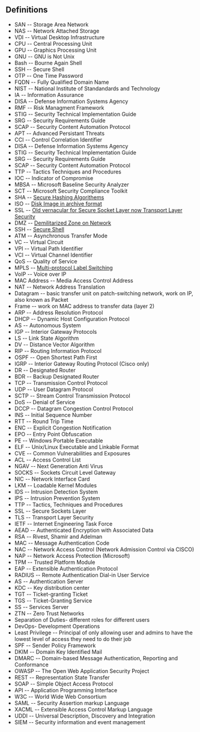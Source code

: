 ## Definitions

* SAN -- Storage Area Network
* NAS -- Network Attached Storage
* VDI -- Virtual Desktop Infrastructure
* CPU -- Central Processing Unit
* GPU -- Graphics Processing Unit
* GNU -- GNU is Not Unix
* Bash -- Bourne Again Shell
* SSH  -- Secure Shell
* OTP  -- One Time Password
* FQDN -- Fully Qualified Domain Name
* NIST -- National Institute of Standandards and Technology
* IA   -- Information Assurance
* DISA -- Defense Information Systems Agency
* RMF  -- Risk Managment Framework
* STIG -- Security Technical Implementation Guide
* SRG  -- Security Requirements Guide
* SCAP -- Security Content Automation Protocol
* APT  -- Advanced Persistant Threats
* CCI  -- Control Correlation Identifier
* DISA -- Defense Information Systems Agency
* STIG -- Security Technical Implementation Guide
* SRG  -- Security Requirements Guide
* SCAP -- Security Content Automation Protocol
* TTP -- Tactics Techniques and Procedures
* IOC -- Indicator of Compromise 
* MBSA -- Microsoft Baseline Security Analyzer
* SCT  -- Microsoft Security Compliance Toolkit
* SHA -- [Secure Hashing Algorithems](https://en.wikipedia.org/wiki/Secure_Hash_Algorithms)
* ISO -- [Disk Image in archive format](https://en.wikipedia.org/wiki/ISO_image)
* SSL -- [Old vernacular for Secure Socket Layer now Transport Layer Security](https://en.wikipedia.org/wiki/Transport_Layer_Security)
* DMZ -- [Demilitarized Zone on Network](https://en.wikipedia.org/wiki/DMZ_(computing))
* SSH -- [Secure Shell](https://en.wikipedia.org/wiki/Secure_Shell)
* ATM -- Asynchronous Transfer Mode
* VC -- Virtual Circuit
* VPI -- Virtual Path Identifier
* VCI -- Virtual Channel Identifier
* QoS -- Quality of Service
* MPLS -- [Multi-protocol Label Switching](https://en.wikipedia.org/wiki/Multiprotocol_Label_Switching)
* VoIP -- Voice over IP
* MAC Address -- Media Access Control Address
* NAT -- Network Address Translation
* Datagram -- basic transfer unit on patch-switching network, work on IP, also known as Packet
* Frame -- work on MAC address to transfer data (layer 2)
* ARP -- Address Resolution Protocol
* DHCP -- Dynamic Host Configuration Protocol
* AS -- Autonomous System
* IGP -- Interior Gateway Protocols
* LS -- Link State Algorithm
* DV -- Distance Vector Algorithm
* RIP -- Routing Information Protocol
* OSPF -- Open Shortest Path First
* IGRP -- Interior Gateway Routing Protocol (Cisco only)
* DR -- Designated Router
* BDR -- Backup Designated Router
* TCP -- Transmission Control Protocol
* UDP -- User Datagram Protocol
* SCTP -- Stream Control Transmission Protocol
* DoS -- Denial of Service
* DCCP -- Datagram Congestion Control Protocol
* INS -- Initial Sequence Number
* RTT -- Round Trip Time
* ENC -- Explicit Congestion Notification
* EPO -- Entry Point Obfuscation
* PE -- Windows Portable Executable
* ELF -- Unix/Linux Executable and Linkable Format
* CVE -- Common Vulnerabilities and Exposures
* ACL -- Access Control List
* NGAV -- Next Generation Anti Virus
* SOCKS -- Sockets Circuit Level Gateway
* NIC -- Network Interface Card
* LKM -- Loadable Kernel Modules
* IDS -- Intrusion Detection System
* IPS -- Intrusion Prevention System
* TTP -- Tactics, Techniques and Procedures
* SSL -- Secure Sockets Layer
* TLS -- Transport Layer Security
* IETF -- Internet Engineering Task Force
* AEAD -- Authenticated Encryption with Associated Data
* RSA -- Rivest, Shamir and Adelman
* MAC -- Message Authentication Code
* NAC -- Network Access Control (Network Admission Control via CISCO)
* NAP -- Network Access Protection (Microsoft)
* TPM -- Trusted Platform Module
* EAP -- Extensible Authentication Protocol
* RADIUS -- Remote Authentication Dial-in User Service
* AS -- Authentication Server
* KDC -- Key distribution center
* TGT -- Ticket-granting Ticket
* TGS -- Ticket-Granting Service
* SS -- Services Server
* ZTN -- Zero Trust Networks
* Separation of Duties- different roles for different users
* DevOps- Development Operations
* Least Privilege -- Principal of only allowing user and admins to have the lowest level of access they need to do their job
* SPF -- Sender Policy Framework
* DKIM -- Domain Key Identified Mail
* DMARC -- Domain-based Message Authentication, Reporting and Conformance
* OWASP -- The Open Web Application Security Project
* REST -- Representation State Transfer
* SOAP -- Simple Object Access Protocol
* API -- Application Programming Interface
* W3C -- World Wide Web Consortium
* SAML -- Security Assertion markup Language
* XACML -- Extensible Access Control Markup Language
* UDDI -- Universal Description, Discovery and Integration
* SIEM -- Security information and event management
